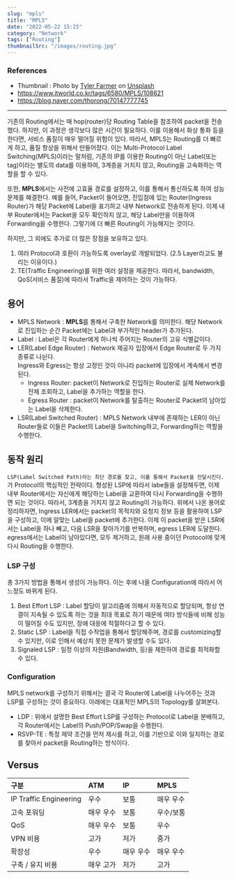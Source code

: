 ```yaml
---
slug: "mpls"
title: "MPLS"
date: "2022-05-22 15:25"
category: "Network"
tags: ["Routing"]
thumbnailSrc: "/images/routing.jpg"
---
```


### References

- Thumbnail : Photo by [Tyler Farmer](https://unsplash.com/@tylerfarmer?utm_source=unsplash&utm_medium=referral&utm_content=creditCopyText) on [Unsplash](https://unsplash.com/s/photos/forwarding?utm_source=unsplash&utm_medium=referral&utm_content=creditCopyText)
- <https://www.itworld.co.kr/tags/6580/MPLS/108621>
- <https://blog.naver.com/thorong/70147777745>

---

기존의 Routing에서는 매 hop(router)당 Routing Table을 참조하여 packet을 전송했다. 하지만, 이 과정은 생각보다 많은 시간이 필요하다. 이를 이용해서 화상 통화 등을 한다면, 서비스 품질이 매우 떨어질 위험이 있다. 따라서, MPLS는 Routing를 더 빠르게 하고, 품질 항상을 위해서 만들어졌다. 이는 Multi-Protocol Label Switching(MPLS)이라는 말처럼, 기존의 IP를 이용한 Routing이 아닌 Label(또는 tag)이라는 별도의 data를 이용하여, 3계층을 거치지 않고, Routing을 고속화하는 역할을 할 수 있다.

또한, **MPLS**에서는 사전에 고효율 경로를 설정하고, 이를 통해서 통신하도록 하여 성능 문제를 해결한다. 예를 들어, Packet이 들어오면, 진입점에 있는 Router(Ingress Router)가 해당 Packet에 Label을 표기하고 내부 Network로 전송하게 된다. 이제 내부 Router에서는 Packet을 모두 확인하지 않고, 해당 Label만을 이용하여 Forwarding을 수행한다. 그렇기에 더 빠른 Routing이 가능해지는 것이다.

하지만, 그 외에도 추가로 더 많은 장점을 보유하고 있다.

1. 여러 Protocol과 호환이 가능하도록 overlay로 개발되었다. (2.5 Layer라고도 불리는 이유이다.)
2. TE(Traffic Engineering)를 위한 여러 설정을 제공한다. 따라서, bandwidth, QoS(서비스 품질)에 따라서 Traffic을 제어하는 것이 가능하다.

## 용어

- MPLS Network : **MPLS**를 통해서 구축한 Network를 의미한다. 해당 Network로 진입하는 순간 Packet에는 Label과 부가적인 header가 추가된다.
- Label : Label은 각 Router에게 하나씩 주어지는 Router의 고유 식별값이다.
- LER(Label Edge Router) : Network 제공자 입장에서 Edge Router로 두 가지 종류로 나뉜다.  
  Ingress와 Egress는 항상 고정인 것이 아니라 packet에 입장에서 계속해서 변경된다.
  - Ingress Router: packet이 Network로 진입하는 Router로 실제 Network를 전체 조회하고, Label을 추가하는 역할을 한다.
  - Egress Router : packet이 Network를 탈출하는 Router로 Packet의 남아있는 Label을 삭제한다.
- LSR(Label Switched Router) : MPLS Network 내부에 존재하는 LER이 아닌 Router들로 이들은 Packet의 Label을 Switching하고, Forwarding하는 역할을 수행한다.

## 동작 원리

`LSP(Label Switched Path)라는 최단 경로를 찾고, 이를 통해서 Packet을 전달시킨다.`가 Protocol의 핵심적인 전략이다. 형성된 LSP에 따라서 labe들을 설정해두면, 이제 내부 Router에서는 자신에게 해당하는 Label을 교환하여 다시 Forwarding을 수행하면 되는 것이다. 따라서, 3계층을 거치지 않고 Routing이 가능하다. 위에서 나온 용어로 정리하자면, Ingress LER에서는 packet의 목적지와 요청지 정보 등을 활용하여 LSP을 구성하고, 이에 알맞는 Label을 packet에 추가한다. 이제 이 packet을 받은 LSR에서는 Label을 하나 빼고, 다음 LSR을 찾아가기를 반복하며, egress LER에 도달한다. egress에서는 Label이 남아있다면, 모두 제거하고, 원래 사용 중이던 Protocol에 맞게 다시 Routing을 수행한다.

### LSP 구성

총 3가지 방법을 통해서 생성이 가능하다. 이는 후에 나올 Configuration에 따라서 어느정도 바뀌게 된다.

1. Best Effort LSP : Label 할당이 알고리즘에 의해서 자동적으로 할당되며, 항상 연결이 지속될 수 있도록 하는 것을 최대 목표로 하기 때문에 여타 방식들에 비해 성능이 떨어질 수도 있지만, 장애 대응에 적절하다고 할 수 있다.
2. Static LSP : Label을 직접 수작업을 통해서 할당해주며, 경로를 customizing할 수 있지만, 이로 인해서 예상치 못한 문제가 발생할 수도 있다.
3. Signaled LSP : 일정 이상의 자원(Bandwidth, 등)을 제한하여 경로를 최적화할 수 있다.

### Configuration

MPLS network를 구성하기 위해서는 결국 각 Router에 Label을 나누어주는 것과 LSP를 구성하는 것이 중요하다. 아래에는 대표적인 MPLS의 Topology를 살펴본다.

- LDP : 위에서 설명한 Best Effort LSP를 구성하는 Protocol로 Label을 분배하고, 각 Router에서는 Label의 Push/POP/Swap을 수행한다.
- RSVP-TE : 특정 제약 조건을 먼저 제시를 하고, 이를 기반으로 이와 일치하는 경로를 찾아서 packet을 Routing하는 방식이다.

## Versus

| 구분                   | ATM       | IP        | MPLS      |
| :--------------------- | :-------- | :-------- | :-------- |
| IP Traffic Engineering | 우수      | 보통      | 매우 우수 |
| 고속 포워딩            | 매우 우수 | 보통      | 우수/보통 |
| QoS                    | 매우 우수 | 보통      | 우수      |
| VPN 비용               | 고가      | 저가      | 중가      |
| 확장성                 | 우수      | 매우 우수 | 매우 우수 |
| 구축 / 유지 비용       | 매우 고가 | 저가      | 고가      |
